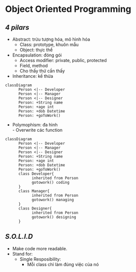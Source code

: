 # Object Oriented Programming
## *4 pilars*
- Abstract: trừu tượng hóa, mô hình hóa
    - Class: prototype, khuôn mẫu
    - Object: thực thể
- Encapsulation: đóng gói
    - Access modifier: private, public, protected
    - Field, method
    - Cho thấy thứ cần thấy
- Inheritance: kế thừa

```mermaid
classDiagram
      Person <|-- Developer
      Person <|-- Manager
      Person <|-- Designer
      Person: +String name
      Person: +age int
      Person: +dob Datetime
      Person: +goToWork()
```

- Polymophism: đa hình  
      - Overwrite các function

```mermaid
classDiagram
      Person <|-- Developer
      Person <|-- Manager
      Person <|-- Designer
      Person: +String name
      Person: +age int
      Person: +dob Datetime
      Person: +goToWork()
      class Developer{
            inherited from Person
            gotowork() coding
      }
      class Manager{
            inherited from Person
            gotowork() managing
      }
      class Designer{
            inherited from Person
            gotowork() designing
      }
```

## *S.O.L.I.D*
- Make code more readable.
- Stand for:
    - Single Resposibility: 
      - Mỗi class chỉ làm đúng việc của nó